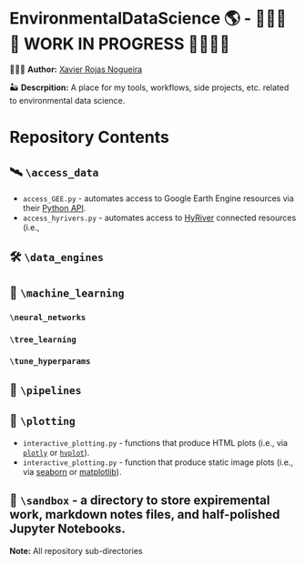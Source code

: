 EnvironmentalDataScience 🌎 - 🚧🚧🚧🚧 WORK IN PROGRESS 🚧🚧🚧🚧
=========================
👨🏽‍💻 **Author:** [Xavier Rojas Nogueira](https://www.linkedin.com/in/xavier-r-nogueira-286819120/)

🏜 **Descrpition:** A place for my tools, workflows, side projects, etc. related to environmental data science. 

# Repository Contents
## 🛰 `\access_data` 
* `access_GEE.py` - automates access to Google Earth Engine resources via their [Python API](https://developers.google.com/earth-engine/tutorials/community/intro-to-python-api).
* `access_hyrivers.py` - automates access to [HyRiver](https://docs.hyriver.io/index.html) connected resources (i.e., 

## 🛠 `\data_engines` 

## 🤖 `\machine_learning` 
### `\neural_networks`
### `\tree_learning`
### `\tune_hyperparams`

## 🎢 `\pipelines`

## 🌌 `\plotting` 
* `interactive_plotting.py` - functions that produce HTML plots (i.e., via [`plotly`](https://plotly.com/graphing-libraries/) or [`hvplot`](https://hvplot.holoviz.org/)).
* `interactive_plotting.py` - function that produce static image plots (i.e., via [seaborn](https://seaborn.pydata.org/api.html) or [matplotlib](https://matplotlib.org/)).

## 🧙 `\sandbox` - a directory to store expiremental work, markdown notes files, and half-polished Jupyter Notebooks.

**Note:** All repository sub-directories 
